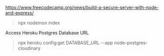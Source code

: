 https://www.freecodecamp.org/news/build-a-secure-server-with-node-and-express/

> npx nodemon index

Access Heroku Postgres Database URL
> npx heroku config:get DATABASE_URL --app node-postgres-cloudinary


